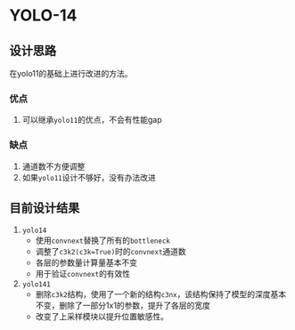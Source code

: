 # YOLO-14

## 设计思路

在yolo11的基础上进行改进的方法。

### 优点
1. 可以继承`yolo11`的优点，不会有性能gap

### 缺点
1. 通道数不方便调整
2. 如果`yolo11`设计不够好，没有办法改进

## 目前设计结果

1. `yolo14`
   - 使用`convnext`替换了所有的`bottleneck`
   - 调整了`c3k2(c3k=True)`时的`convnext`通道数
   - 各层的参数量计算量基本不变
   - 用于验证`convnext`的有效性
2. `yolo141`
   - 删除`c3k2`结构，使用了一个新的结构`c3nx`，该结构保持了模型的深度基本不变，删除了一部分1x1的参数，提升了各层的宽度
   - 改变了上采样模块以提升位置敏感性。
